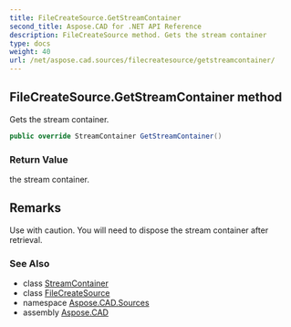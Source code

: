 ```yaml
---
title: FileCreateSource.GetStreamContainer
second_title: Aspose.CAD for .NET API Reference
description: FileCreateSource method. Gets the stream container
type: docs
weight: 40
url: /net/aspose.cad.sources/filecreatesource/getstreamcontainer/
---
```

## FileCreateSource.GetStreamContainer method

Gets the stream container.

```csharp
public override StreamContainer GetStreamContainer()
```

### Return Value

the stream container.

## Remarks

Use with caution. You will need to dispose the stream container after retrieval.

### See Also

* class [StreamContainer](../../../aspose.cad/streamcontainer/)
* class [FileCreateSource](../)
* namespace [Aspose.CAD.Sources](../../../aspose.cad.sources/)
* assembly [Aspose.CAD](../../../)


